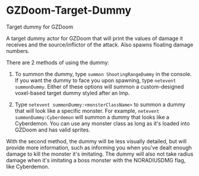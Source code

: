 # GZDoom-Target-Dummy

Target dummy for GZDoom

A target dummy actor for GZDoom that will print the values of damage it receives and the source/inflictor of the attack. Also spawns floating damage numbers.

There are 2 methods of using the dummy:

1. To summon the dummy, type `summon ShootingRangeDummy` in the console. If you want  the dummy to face you upon spawning, type `netevent summonDummy`.
   Either of these options will summon a custom-designed voxel-based target dummy styled after an Imp.

2. Type `netevent summonDummy:<monsterClassName>` to summon a dummy that will look like a specific monster. For example, `netevent summonDummy:Cyberdemon` will summon a dummy that looks like a Cyberdemon. You can use any monster class as long as it's loaded into GZDoom and has valid sprites.

With the second method, the dummy will be less visually detailed, but will provide more information, such as informing you when you've dealt enough damage to kill the monster it's imitating. The dummy will also not take radius damage when it's imitating a boss monster with the NORADIUSDMG flag, like Cyberdemon.
